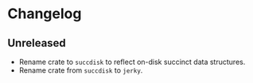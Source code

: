# Changelog

## Unreleased
- Rename crate to `succdisk` to reflect on-disk succinct data structures.
- Rename crate from `succdisk` to `jerky`.
